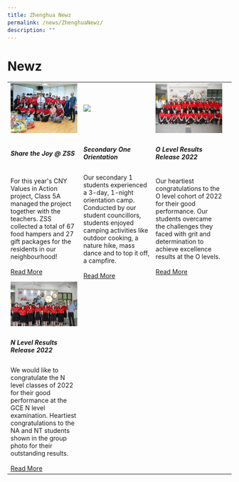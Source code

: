 ```yaml
---
title: Zhenghua Newz
permalink: /news/ZhenghuaNewz/
description: ""
---
```

# Newz
<table>
	<tr>
		<td width='33%'><img src="/images/sharethejoy%20mainpic.jpg"/></td>
		<td width='33%'><img src="/images/Camp%20Fearless%20Campfire.jpeg"/></td>
		<td width='33%'><img src="/images/P1011262.jpg"/></td>
	</tr>
		<tr>
			<td><h5>Share the Joy @ ZSS</h5></td>
			<td><h5>Secondary One Orientation</h5></td>
			<td><h5>O Level Results Release 2022</h5></td>
	</tr>
		<tr>
		<td>For this year's CNY Values in Action project, Class 5A managed the project together with the teachers. ZSS collected a total of 67 food hampers and 27 gift packages for the residents in our neighbourhood!
			<br/><br/><a href="/sharethejoyzss/">Read More</a>
		</td>
		<td>Our secondary 1 students experienced a 3-day, 1-night orientation camp. Conducted by our student councillors, students enjoyed camping activities like outdoor cooking, a nature hike, mass dance and to top it off, a campfire.
<br/><br/><a href="/CampFearless2023/">Read More</a>	
		</td>
		<td>Our heartiest congratulations to the O level cohort of 2022 for their good performance.  
Our students overcame the challenges they faced with grit and determination to achieve excellence results at the O levels.
			<br/><br/><a href="/achievements/Academic-Achievements/permalink/">Read More</a>		
			</td>
	</tr>
	<tr>
		<td width='33%'><img src="/images/2022NLEVELRESULSTSRELEASE.jpg"/></td>
		<td width='33%'></td>
		<td width='33%'></td>
	</tr>
		<tr>
			<td><h5>N Level Results Release 2022</h5><td>
			<td><h5></h5></td>
			<td><h5></h5></td>
	</tr>
		<tr>
		<td>We would like to congratulate the N level classes of 2022 for their good performance at the GCE N level examination. Heartiest congratulations to the NA and NT students shown in the group photo for their outstanding results.
			<br/><br/><a href="/achievements/Academic-Achievements/2022-N-Level-Examination-Results/">Read More</a>
		</td>
		<td>
		</td>
		<td>
		</td>
	</tr>
</table>